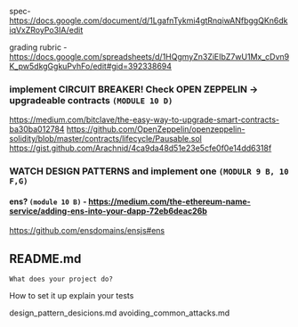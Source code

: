 spec- https://docs.google.com/document/d/1LgafnTykmi4gtRnqiwANfbggQKn6dkiqVxZRoyPo3IA/edit

grading rubric - https://docs.google.com/spreadsheets/d/1HQgmyZn3ZiEIbZ7wU1Mx_cDvn9K_pw5dkgGgkuPvhFo/edit#gid=392338694

### implement CIRCUIT BREAKER! Check OPEN ZEPPELIN -> upgradeable contracts `(MODULE 10 D)` 
https://medium.com/bitclave/the-easy-way-to-upgrade-smart-contracts-ba30ba012784
https://github.com/OpenZeppelin/openzeppelin-solidity/blob/master/contracts/lifecycle/Pausable.sol
https://gist.github.com/Arachnid/4ca9da48d51e23e5cfe0f0e14dd6318f


### WATCH DESIGN PATTERNS and implement one  `(MODULR 9 B, 10 F,G)`

#### ens?  `(module 10 B)` - https://medium.com/the-ethereum-name-service/adding-ens-into-your-dapp-72eb6deac26b
https://github.com/ensdomains/ensjs#ens

## README.md
	What does your project do?
  How to set it up
  explain your tests
  
  design_pattern_desicions.md
  avoiding_common_attacks.md